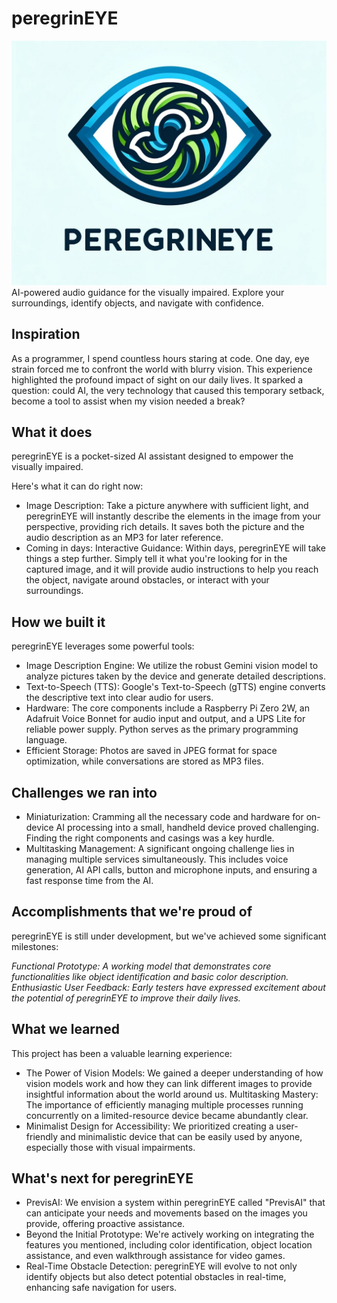 # peregrinEYE
![My Example Image](peregrin_eye_logo.jpg)
AI-powered audio guidance for the visually impaired. Explore your surroundings, identify objects, and navigate with confidence.

## Inspiration

As a programmer, I spend countless hours staring at code.  One day,  eye strain forced me to confront the world with blurry vision. This experience highlighted the profound impact of sight on our daily lives. It sparked a question: could AI, the very technology that caused this temporary setback,  become a tool to assist when my vision needed a break?

## What it does
peregrinEYE is a pocket-sized AI assistant designed to empower the visually impaired. 

Here's what it can do right now:

* Image Description: Take a picture anywhere with sufficient light, and peregrinEYE will instantly describe the elements in the image from your perspective, providing rich details. It saves both the picture and the audio description as an MP3 for later reference.
* Coming in days: Interactive Guidance: Within days, peregrinEYE will take things a step further. Simply tell it what you're looking for in the captured image, and it will provide audio instructions to help you reach the object, navigate around obstacles, or interact with your surroundings.

## How we built it
peregrinEYE leverages some powerful tools:

* Image Description Engine: We utilize the robust Gemini vision model to analyze pictures taken by the device and generate detailed descriptions.
* Text-to-Speech (TTS): Google's Text-to-Speech (gTTS) engine converts the descriptive text into clear audio for users.
* Hardware: The core components include a Raspberry Pi Zero 2W, an Adafruit Voice Bonnet for audio input and output, and a UPS Lite for reliable power supply. Python serves as the primary programming language.
* Efficient Storage: Photos are saved in JPEG format for space optimization, while conversations are stored as MP3 files.

## Challenges we ran into
* Miniaturization: Cramming all the necessary code and hardware for on-device AI processing into a small, handheld device proved challenging. Finding the right components and casings was a key hurdle.
* Multitasking Management: A significant ongoing challenge lies in managing multiple services simultaneously. This includes voice generation, AI API calls, button and microphone inputs, and ensuring a fast response time from the AI.

## Accomplishments that we're proud of
peregrinEYE is still under development, but we've achieved some significant milestones:

*Functional Prototype: A working model that demonstrates core functionalities like object identification and basic color description.
Enthusiastic User Feedback: Early testers have expressed excitement about the potential of peregrinEYE to improve their daily lives.*

## What we learned
This project has been a valuable learning experience:

* The Power of Vision Models: We gained a deeper understanding of how vision models work and how they can link different images to provide insightful information about the world around us.
Multitasking Mastery: The importance of efficiently managing multiple processes running concurrently on a limited-resource device became abundantly clear.
* Minimalist Design for Accessibility: We prioritized creating a user-friendly and minimalistic device that can be easily used by anyone, especially those with visual impairments.

## What's next for peregrinEYE
* PrevisAI: We envision a system within peregrinEYE called "PrevisAI" that can anticipate your needs and movements based on the images you provide, offering proactive assistance.
* Beyond the Initial Prototype: We're actively working on integrating the features you mentioned, including color identification, object location assistance, and even walkthrough assistance for video games.
* Real-Time Obstacle Detection: peregrinEYE will evolve to not only identify objects but also detect potential obstacles in real-time, enhancing safe navigation for users.
